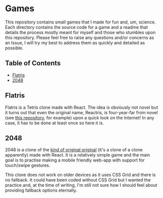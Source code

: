 # Games

This repository contains small games that I made for fun and, um, science.
Each directory contains the source code for a game and a readme that details
the process mostly meant for myself and those who stumbles upon this repository.
Please feel free to raise any questions and/or concerns as an Issue, I will
try my best to address them as quickly and detailed as possible.

## Table of Contents

* [Flatris](#flatris)
* [2048](#2048)

## Flatris

Flatris is a Tetris clone made with React. The idea is obviously not novel but
it turns out that even the original name, Reactris, is four-year-far from novel
(see [this repository](https://github.com/jmorrell/reactris), for example) upon
a quick look on the Internet! In any case, it has to be done at least once so
here it is.

## 2048

2048 is a clone of the
[kind of original original](https://gabrielecirulli.github.io/2048/)
(it's a clone of a clone apparently) made with React. It is a relatively simple
game and the main goal is to practise making a mobile friendly web-app with
support for touch/swipe gestures.

This clone does not work on older devices as it uses CSS Grid and there is no
fallback. It could have been coded without CSS Grid but I wanted the practice
and, at the time of writing, I'm still not sure how I should feel about
providing fallback options eternally.
